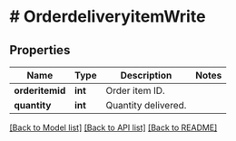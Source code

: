 # # OrderdeliveryitemWrite

## Properties

Name | Type | Description | Notes
------------ | ------------- | ------------- | -------------
**orderitemid** | **int** | Order item ID. |
**quantity** | **int** | Quantity delivered. |

[[Back to Model list]](../../README.md#models) [[Back to API list]](../../README.md#endpoints) [[Back to README]](../../README.md)
